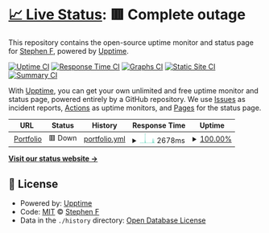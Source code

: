 # [📈 Live Status](https://status.snipey.dev): <!--live status--> **🟥 Complete outage**

This repository contains the open-source uptime monitor and status page for [Stephen F](https://snipey.dev), powered by [Upptime](https://github.com/upptime/upptime).

[![Uptime CI](https://github.com/Snipey/uptime/workflows/Uptime%20CI/badge.svg)](https://github.com/upptime/upptime/actions?query=workflow%3A%22Uptime+CI%22)
[![Response Time CI](https://github.com/Snipey/uptime/workflows/Response%20Time%20CI/badge.svg)](https://github.com/upptime/upptime/actions?query=workflow%3A%22Response+Time+CI%22)
[![Graphs CI](https://github.com/Snipey/uptime/workflows/Graphs%20CI/badge.svg)](https://github.com/upptime/upptime/actions?query=workflow%3A%22Graphs+CI%22)
[![Static Site CI](https://github.com/Snipey/uptime/workflows/Static%20Site%20CI/badge.svg)](https://github.com/upptime/upptime/actions?query=workflow%3A%22Static+Site+CI%22)
[![Summary CI](https://github.com/Snipey/uptime/workflows/Summary%20CI/badge.svg)](https://github.com/upptime/upptime/actions?query=workflow%3A%22Summary+CI%22)

With [Upptime](https://upptime.js.org), you can get your own unlimited and free uptime monitor and status page, powered entirely by a GitHub repository. We use [Issues](https://github.com/Snipey/uptime/issues) as incident reports, [Actions](https://github.com/Snipey/uptime/actions) as uptime monitors, and [Pages](https://status.snipey.dev) for the status page.

<!--start: status pages-->
<!-- This summary is generated by Upptime (https://github.com/upptime/upptime) -->
<!-- Do not edit this manually, your changes will be overwritten -->
<!-- prettier-ignore -->
| URL | Status | History | Response Time | Uptime |
| --- | ------ | ------- | ------------- | ------ |
| <img alt="" src="https://favicons.githubusercontent.com/www.snipey.dev" height="13"> [Portfolio](https://www.snipey.dev) | 🟥 Down | [portfolio.yml](https://github.com/Snipey/uptime/commits/HEAD/history/portfolio.yml) | <details><summary><img alt="Response time graph" src="./graphs/portfolio/response-time-week.png" height="20"> 2678ms</summary><br><a href="https://status.snipey.dev/history/portfolio"><img alt="Response time 600" src="https://img.shields.io/endpoint?url=https%3A%2F%2Fraw.githubusercontent.com%2FSnipey%2Fuptime%2FHEAD%2Fapi%2Fportfolio%2Fresponse-time.json"></a><br><a href="https://status.snipey.dev/history/portfolio"><img alt="24-hour response time 304" src="https://img.shields.io/endpoint?url=https%3A%2F%2Fraw.githubusercontent.com%2FSnipey%2Fuptime%2FHEAD%2Fapi%2Fportfolio%2Fresponse-time-day.json"></a><br><a href="https://status.snipey.dev/history/portfolio"><img alt="7-day response time 2678" src="https://img.shields.io/endpoint?url=https%3A%2F%2Fraw.githubusercontent.com%2FSnipey%2Fuptime%2FHEAD%2Fapi%2Fportfolio%2Fresponse-time-week.json"></a><br><a href="https://status.snipey.dev/history/portfolio"><img alt="30-day response time 1556" src="https://img.shields.io/endpoint?url=https%3A%2F%2Fraw.githubusercontent.com%2FSnipey%2Fuptime%2FHEAD%2Fapi%2Fportfolio%2Fresponse-time-month.json"></a><br><a href="https://status.snipey.dev/history/portfolio"><img alt="1-year response time 600" src="https://img.shields.io/endpoint?url=https%3A%2F%2Fraw.githubusercontent.com%2FSnipey%2Fuptime%2FHEAD%2Fapi%2Fportfolio%2Fresponse-time-year.json"></a></details> | <details><summary><a href="https://status.snipey.dev/history/portfolio">100.00%</a></summary><a href="https://status.snipey.dev/history/portfolio"><img alt="All-time uptime 100.00%" src="https://img.shields.io/endpoint?url=https%3A%2F%2Fraw.githubusercontent.com%2FSnipey%2Fuptime%2FHEAD%2Fapi%2Fportfolio%2Fuptime.json"></a><br><a href="https://status.snipey.dev/history/portfolio"><img alt="24-hour uptime 100.00%" src="https://img.shields.io/endpoint?url=https%3A%2F%2Fraw.githubusercontent.com%2FSnipey%2Fuptime%2FHEAD%2Fapi%2Fportfolio%2Fuptime-day.json"></a><br><a href="https://status.snipey.dev/history/portfolio"><img alt="7-day uptime 100.00%" src="https://img.shields.io/endpoint?url=https%3A%2F%2Fraw.githubusercontent.com%2FSnipey%2Fuptime%2FHEAD%2Fapi%2Fportfolio%2Fuptime-week.json"></a><br><a href="https://status.snipey.dev/history/portfolio"><img alt="30-day uptime 100.00%" src="https://img.shields.io/endpoint?url=https%3A%2F%2Fraw.githubusercontent.com%2FSnipey%2Fuptime%2FHEAD%2Fapi%2Fportfolio%2Fuptime-month.json"></a><br><a href="https://status.snipey.dev/history/portfolio"><img alt="1-year uptime 100.00%" src="https://img.shields.io/endpoint?url=https%3A%2F%2Fraw.githubusercontent.com%2FSnipey%2Fuptime%2FHEAD%2Fapi%2Fportfolio%2Fuptime-year.json"></a></details>

<!--end: status pages-->

[**Visit our status website →**](https://status.snipey.dev)

## 📄 License

- Powered by: [Upptime](https://github.com/upptime/upptime)
- Code: [MIT](./LICENSE) © [Stephen F](https://snipey.dev)
- Data in the `./history` directory: [Open Database License](https://opendatacommons.org/licenses/odbl/1-0/)
